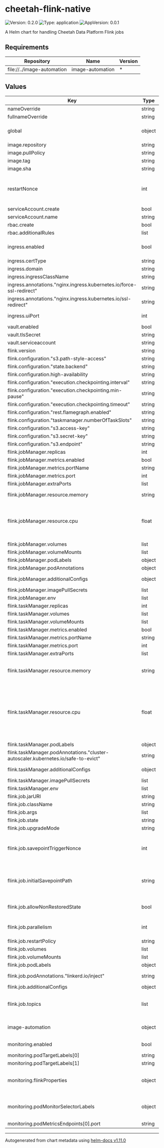 # cheetah-flink-native

![Version: 0.2.0](https://img.shields.io/badge/Version-0.2.0-informational?style=flat-square) ![Type: application](https://img.shields.io/badge/Type-application-informational?style=flat-square) ![AppVersion: 0.0.1](https://img.shields.io/badge/AppVersion-0.0.1-informational?style=flat-square)

A Helm chart for handling Cheetah Data Platform Flink jobs

## Requirements

| Repository | Name | Version |
|------------|------|---------|
| file://../image-automation | image-automation | * |

## Values

| Key | Type | Default | Description |
|-----|------|---------|-------------|
| nameOverride | string | `""` |  |
| fullnameOverride | string | `""` |  |
| global | object | `{"image":{"repository":""},"imagePullSecrets":[]}` | Only used to decrease duplicate configuration of this chart, if image-automation is used as a sub chart. Overrides the local values if given |
| image.repository | string | `"flink"` |  |
| image.pullPolicy | string | `"Always"` |  |
| image.tag | string | `"main"` |  |
| image.sha | string | `""` |  |
| restartNonce | int | `0` | change this to force a restart of the job, see https://nightlies.apache.org/flink/flink-kubernetes-operator-docs-main/docs/custom-resource/job-management/ for more info |
| serviceAccount.create | bool | `true` |  |
| serviceAccount.name | string | `""` |  |
| rbac.create | bool | `true` |  |
| rbac.additionalRules | list | `[]` | Additional rules to add to the role |
| ingress.enabled | bool | `false` | Whether to expose the Flink UI, The UI will be exposed under https://<.ingress.domain>/<release-namespace>/<release-name> by default |
| ingress.certType | string | `"staging"` |  |
| ingress.domain | string | `"flink.cheetah.trifork.dev"` |  |
| ingress.ingressClassName | string | `"nginx"` |  |
| ingress.annotations."nginx.ingress.kubernetes.io/force-ssl-redirect" | string | `"true"` |  |
| ingress.annotations."nginx.ingress.kubernetes.io/ssl-redirect" | string | `"true"` |  |
| ingress.uiPort | int | `8081` | the ui port. Ingress will hit the service on this port |
| vault.enabled | bool | `true` |  |
| vault.tlsSecret | string | `"vault-tls"` |  |
| vault.serviceaccount | string | `"default"` |  |
| flink.version | string | `"v1_15"` | Which Flink version to use |
| flink.configuration."s3.path-style-access" | string | `"true"` |  |
| flink.configuration."state.backend" | string | `"hashmap"` |  |
| flink.configuration.high-availability | string | `"org.apache.flink.kubernetes.highavailability.KubernetesHaServicesFactory"` |  |
| flink.configuration."execution.checkpointing.interval" | string | `"10 minutes"` |  |
| flink.configuration."execution.checkpointing.min-pause" | string | `"10 minutes"` |  |
| flink.configuration."execution.checkpointing.timeout" | string | `"5 minutes"` |  |
| flink.configuration."rest.flamegraph.enabled" | string | `"true"` |  |
| flink.configuration."taskmanager.numberOfTaskSlots" | string | `"2"` |  |
| flink.configuration."s3.access-key" | string | `"vault:secret/data/global/flink/s3/cheetah-flink#accessKey"` |  |
| flink.configuration."s3.secret-key" | string | `"vault:secret/data/global/flink/s3/cheetah-flink#secretKey"` |  |
| flink.configuration."s3.endpoint" | string | `"vault:secret/data/global/flink/s3/cheetah-flink#endpoint"` |  |
| flink.jobManager.replicas | int | `1` |  |
| flink.jobManager.metrics.enabled | bool | `true` | enable metrics ports for jobManager |
| flink.jobManager.metrics.portName | string | `"metrics"` |  |
| flink.jobManager.metrics.port | int | `9249` |  |
| flink.jobManager.extraPorts | list | `[]` |  |
| flink.jobManager.resource.memory | string | `"1Gb"` | Memory to reserve for the Job Manager. The default value should be ok for most jobs. |
| flink.jobManager.resource.cpu | float | `0.1` | CPU to reserve/limit for the Job Manager. Currently requests and limits are set to this value so the default value is a compromise between slowing the Job Manager down too much during startup and not reserving too much CPU unnecessarily. |
| flink.jobManager.volumes | list | `[]` |  |
| flink.jobManager.volumeMounts | list | `[]` |  |
| flink.jobManager.podLabels | object | `{}` |  |
| flink.jobManager.podAnnotations | object | `{}` |  |
| flink.jobManager.additionalConfigs | object | `{}` | Any additional configuration passed to the jobmanager |
| flink.jobManager.imagePullSecrets | list | `[]` |  |
| flink.jobManager.env | list | `[]` |  |
| flink.taskManager.replicas | int | `1` |  |
| flink.taskManager.volumes | list | `[]` |  |
| flink.taskManager.volumeMounts | list | `[]` |  |
| flink.taskManager.metrics.enabled | bool | `true` | enable metrics ports for taskManager |
| flink.taskManager.metrics.portName | string | `"metrics"` |  |
| flink.taskManager.metrics.port | int | `9249` |  |
| flink.taskManager.extraPorts | list | `[]` |  |
| flink.taskManager.resource.memory | string | `"1Gb"` | Memory to reserve for each Task Manager. The amount needed depends on the amount of data to be processed by each Task Manager, and how much state it should store in memory. |
| flink.taskManager.resource.cpu | float | `0.1` | CPU to reserve/limit for each Task Manager. Currently requests and limits are set to this value to the default value is a compromise between slowing the Task Manager down too much and not reserving too much CPU unneccesarily. This will impact the rate at which each Task Manager can process data directly. Setting it too low can also cause timeouts during checkpointing. |
| flink.taskManager.podLabels | object | `{}` |  |
| flink.taskManager.podAnnotations."cluster-autoscaler.kubernetes.io/safe-to-evict" | string | `"true"` |  |
| flink.taskManager.additionalConfigs | object | `{}` | Any additional configuration passed to the taskmanager |
| flink.taskManager.imagePullSecrets | list | `[]` |  |
| flink.taskManager.env | list | `[]` |  |
| flink.job.jarURI | string | `""` | the path of the job jar |
| flink.job.className | string | `""` | the name of the job class |
| flink.job.args | list | `[]` |  |
| flink.job.state | string | `"running"` | Must be either: running or suspended |
| flink.job.upgradeMode | string | `"savepoint"` | Must be either: savepoint, last_state, stateless |
| flink.job.savepointTriggerNonce | int | `0` | change this to trigger a savepoint manually, see more here: https://nightlies.apache.org/flink/flink-kubernetes-operator-docs-main/docs/custom-resource/job-management/ |
| flink.job.initialSavepointPath | string | `""` | change this to force a manual recovery checkpoint, see more here: https://nightlies.apache.org/flink/flink-kubernetes-operator-docs-main/docs/custom-resource/job-management/ |
| flink.job.allowNonRestoredState | bool | `false` | If this is true, it will ignore the past checkpoints and start anew. Usefull if the job schema has changed. |
| flink.job.parallelism | int | `2` | How many jobs to run in parallel, see more here: https://nightlies.apache.org/flink/flink-docs-master/docs/dev/datastream/execution/parallel/ |
| flink.job.restartPolicy | string | `"Never"` |  |
| flink.job.volumes | list | `[]` |  |
| flink.job.volumeMounts | list | `[]` |  |
| flink.job.podLabels | object | `{}` |  |
| flink.job.podAnnotations."linkerd.io/inject" | string | `"disabled"` | Explicit disable Linkerd proxy injection, as it makes the job hang |
| flink.job.additionalConfigs | object | `{}` | Any additional configuration passed to the job |
| flink.job.topics | list | `[]` | Define the topics this job will consume must be defined as follows - name: <name of variable>   value: <name of topic> ie: - name: input-kafka-topic   value: "sourceTopic" - name: output-kafka-topic   value: "sinkTopic" |
| image-automation | object | `{"enabled":false}` | Settings passed to the image-automation chart, Image-automation is not possible when using image-sha as a tagging strategy |
| monitoring.enabled | bool | `true` | Enable monitoring. Define flinkProperties to define the monitoring properties |
| monitoring.podTargetLabels[0] | string | `"component"` |  |
| monitoring.podTargetLabels[1] | string | `"cluster"` |  |
| monitoring.flinkProperties | object | `{"metrics.reporter.prom.port":"9249","metrics.reporters":"prom"}` | Define which monitoring system to use, See more here: https://nightlies.apache.org/flink/flink-docs-master/docs/deployment/metric_reporters/ |
| monitoring.podMonitorSelectorLabels | object | `{"cheetah-monitoring":"true","prometheus":"cluster-metrics"}` | Additional pod selector labels, which are also added to the PodMonitor labels. Include labels which are selected for in the Prometheus operator |
| monitoring.podMetricsEndpoints[0].port | string | `"metrics"` |  |

----------------------------------------------
Autogenerated from chart metadata using [helm-docs v1.11.0](https://github.com/norwoodj/helm-docs/releases/v1.11.0)
